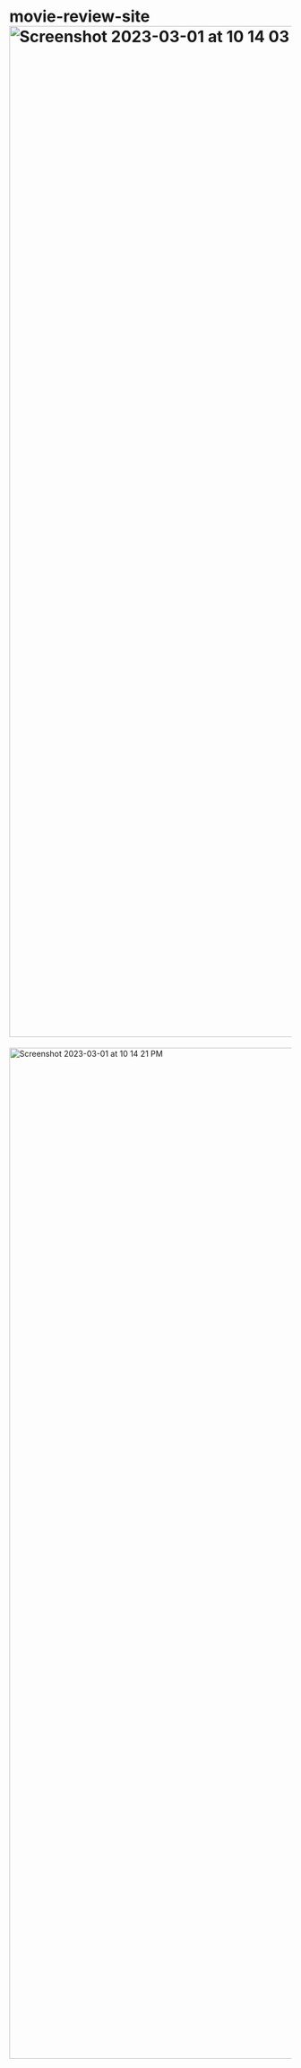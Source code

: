 # movie-review-site<img width="1800" alt="Screenshot 2023-03-01 at 10 14 03 PM" src="https://user-images.githubusercontent.com/65135758/222468240-5e97e0f8-8b60-42c8-b3df-cd21e8ec3b6a.png">
<img width="1800" alt="Screenshot 2023-03-01 at 10 14 21 PM" src="https://user-images.githubusercontent.com/65135758/222468449-37414ccf-414d-4d75-be0d-44513b5905a9.png">
